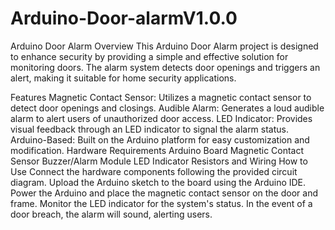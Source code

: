 # Arduino-Door-alarmV1.0.0
Arduino Door Alarm
Overview
This Arduino Door Alarm project is designed to enhance security by providing a simple and effective solution for monitoring doors. The alarm system detects door openings and triggers an alert, making it suitable for home security applications.

Features
Magnetic Contact Sensor: Utilizes a magnetic contact sensor to detect door openings and closings.
Audible Alarm: Generates a loud audible alarm to alert users of unauthorized door access.
LED Indicator: Provides visual feedback through an LED indicator to signal the alarm status.
Arduino-Based: Built on the Arduino platform for easy customization and modification.
Hardware Requirements
Arduino Board
Magnetic Contact Sensor
Buzzer/Alarm Module
LED Indicator
Resistors and Wiring
How to Use
Connect the hardware components following the provided circuit diagram.
Upload the Arduino sketch to the board using the Arduino IDE.
Power the Arduino and place the magnetic contact sensor on the door and frame.
Monitor the LED indicator for the system's status.
In the event of a door breach, the alarm will sound, alerting users.
